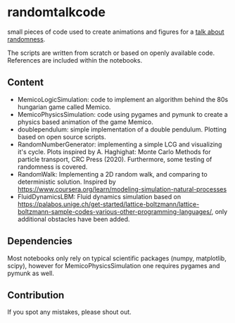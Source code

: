 # randomtalkcode

small pieces of code used to create animations and figures for a [talk about randomness](ezsolti.github.io/randomtalk).

The scripts are written from scratch or based on openly available code. References are included within the notebooks.


## Content

- MemicoLogicSimulation: code to implement an algorithm behind the 80s hungarian game called Memico.
- MemicoPhysicsSimulation: code using pygames and pymunk to create a physics based animation of the game Memico.
- doublependulum: simple implementation of a double pendulum. Plotting based on open source scripts.
- RandomNumberGenerator: implementing a simple LCG and visualizing it's cycle. Plots inspired by A. Haghighat: Monte Carlo Methods for particle transport, CRC Press (2020). Furthermore, some testing of randomness is covered.
- RandomWalk: Implementing a 2D random walk, and comparing to deterministic solution. Inspired by https://www.coursera.org/learn/modeling-simulation-natural-processes
- FluidDynamicsLBM: Fluid dynamics simulation based on https://palabos.unige.ch/get-started/lattice-boltzmann/lattice-boltzmann-sample-codes-various-other-programming-languages/, only additional obstacles have been added.

## Dependencies

Most notebooks only rely on typical scientific packages (numpy, matplotlib, scipy), however for MemicoPhysicsSimulation one requires pygames and pymunk as well.

## Contribution

If you spot any mistakes, please shout out.
